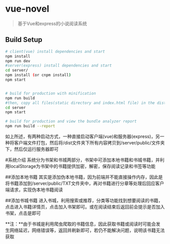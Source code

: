 # vue-novel

> 基于Vue和express的小说阅读系统

## Build Setup

``` bash
# client(vue) install dependencies and start
npm install
npm run dev
#server(express) install dependencies and start
cd server/
npm install (or cnpm install)
npm start


# build for production with minification
npm run build
#then, copy all files(static directory and index.html file) in the dist directory to server/public, and then
cd server
npm start

# build for production and view the bundle analyzer report
npm run build --report
```

如上所述，有两种启动方式，一种直接启动客户端(vue)和服务器(express)，另一种将客户端文件打包，然后将/dist文件夹下所有内容拷贝到/server/public/文件夹下，然后仅运行服务器即可

#系统介绍
系统分为书架和书城两部分，书架中可添加本地书籍和书城书籍，并利用localStorage为书架中的书籍提供加密，解密，保存阅读记录和书签等功能

##添加本地书籍
其实是添加伪本地书籍，因为前端并不能直接操作内存，因此是将书籍添加到/server/public/TXT文件夹中，再对书籍进行分章等处理后回应客户端请求，实现伪本地书籍阅读

##添加书城书籍
进入书城，利用搜索或推荐，分类等功能找到想要阅读的书籍，点击进入书籍详情页，点击加入书架即可。或在阅读结束后返回前会提示是否加入书架，点击是即可

**注：**由于书城是利用爬虫爬取的书籍信息，因此获取书籍或阅读时可能会发生网络延迟，网络错误等，返回并刷新即可，若仍不能解决问题，说明该书籍无法获取
